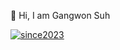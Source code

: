 👋  Hi, I am Gangwon Suh

[![since2023](http://mazassumnida.wtf/api/generate_badge?boj={handle})](https://solved.ac/{handle})
